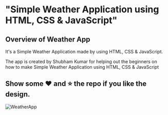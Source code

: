 # "Simple Weather Application using HTML, CSS &amp; JavaScript"

## Overview of Weather App

It's a  Simple Weather Application made by using HTML, CSS &amp; JavaScript.

The app is created by Shubham Kumar for helping out the beginners on how to make Simple Weather Application using HTML, CSS &amp; JavaScript


## Show some :heart: and :star: the repo if you like the design.

![WeatherApp](https://user-images.githubusercontent.com/42378118/99897986-fd02dc00-2cc3-11eb-9cac-f5b577bfef40.png)

